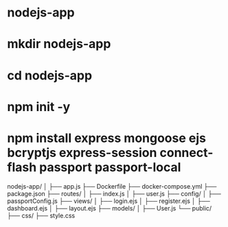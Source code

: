# nodejs-app
# mkdir nodejs-app
# cd nodejs-app
# npm init -y

# npm install express mongoose ejs bcryptjs express-session connect-flash passport passport-local

nodejs-app/
│
├── app.js
├── Dockerfile
├── docker-compose.yml
├── package.json
├── routes/
│   ├── index.js
│   ├── user.js
├── config/
│   ├── passportConfig.js
├── views/
│   ├── login.ejs
│   ├── register.ejs
│   ├── dashboard.ejs
│   ├── layout.ejs
├── models/
│   ├── User.js
└── public/
    ├── css/
        ├── style.css
